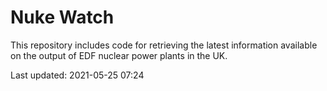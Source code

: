 # Nuke Watch

This repository includes code for retrieving the latest information available on the output of EDF nuclear power plants in the UK.

Last updated: 2021-05-25 07:24